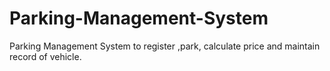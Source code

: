# Parking-Management-System
Parking Management System to register ,park, calculate price and maintain record of vehicle. 
